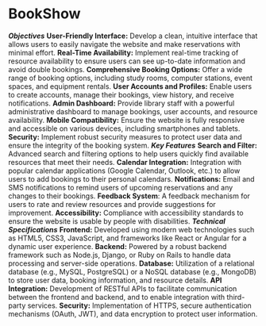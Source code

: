 # BookShow
***Objectives***
**User-Friendly Interface:** Develop a clean, intuitive interface that allows users to easily navigate the website and make reservations with minimal effort.
**Real-Time Availability:** Implement real-time tracking of resource availability to ensure users can see up-to-date information and avoid double bookings.
**Comprehensive Booking Options:** Offer a wide range of booking options, including study rooms, computer stations, event spaces, and equipment rentals.
**User Accounts and Profiles:** Enable users to create accounts, manage their bookings, view history, and receive notifications.
**Admin Dashboard:** Provide library staff with a powerful administrative dashboard to manage bookings, user accounts, and resource availability.
**Mobile Compatibility:** Ensure the website is fully responsive and accessible on various devices, including smartphones and tablets.
**Security:** Implement robust security measures to protect user data and ensure the integrity of the booking system.
***Key Features***
**Search and Filter:** Advanced search and filtering options to help users quickly find available resources that meet their needs.
**Calendar Integration:** Integration with popular calendar applications (Google Calendar, Outlook, etc.) to allow users to add bookings to their personal calendars.
**Notifications:** Email and SMS notifications to remind users of upcoming reservations and any changes to their bookings.
**Feedback System**: A feedback mechanism for users to rate and review resources and provide suggestions for improvement.
**Accessibility:** Compliance with accessibility standards to ensure the website is usable by people with disabilities.
***Technical Specifications***
**Frontend:** Developed using modern web technologies such as HTML5, CSS3, JavaScript, and frameworks like React or Angular for a dynamic user experience.
**Backend:** Powered by a robust backend framework such as Node.js, Django, or Ruby on Rails to handle data processing and server-side operations.
**Database:** Utilization of a relational database (e.g., MySQL, PostgreSQL) or a NoSQL database (e.g., MongoDB) to store user data, booking information, and resource details.
**API Integration:** Development of RESTful APIs to facilitate communication between the frontend and backend, and to enable integration with third-party services.
**Security:** Implementation of HTTPS, secure authentication mechanisms (OAuth, JWT), and data encryption to protect user information.

